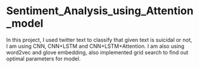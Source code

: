 # Sentiment_Analysis_using_Attention_model
In this project, I used twitter text to classify that given text is suicidal or not, I am using CNN, CNN+LSTM and CNN+LSTM+Attention. I am also using word2vec and glove embedding, also implemented grid search to find out optimal parameters for model.   
